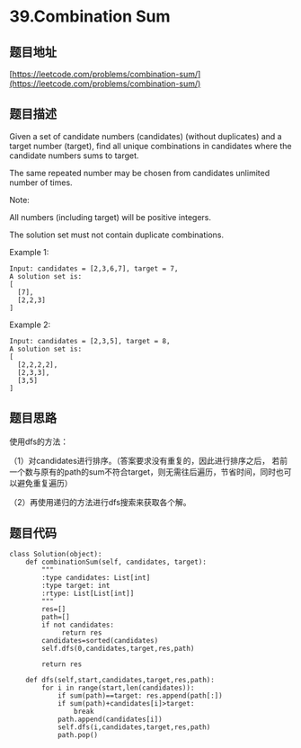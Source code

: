 39.Combination Sum
===================


题目地址
-------
[https://leetcode.com/problems/combination-sum/](https://leetcode.com/problems/combination-sum/)

题目描述
-------

Given a set of candidate numbers (candidates) (without duplicates) and a target number (target), find all unique combinations in candidates where the candidate numbers sums to target.

The same repeated number may be chosen from candidates unlimited number of times.

Note:

All numbers (including target) will be positive integers.

The solution set must not contain duplicate combinations.

Example 1:
```
Input: candidates = [2,3,6,7], target = 7,
A solution set is:
[
  [7],
  [2,2,3]
]
```
Example 2:
```
Input: candidates = [2,3,5], target = 8,
A solution set is:
[
  [2,2,2,2],
  [2,3,3],
  [3,5]
]
```
题目思路
-------

使用dfs的方法：

（1）对candidates进行排序。（答案要求没有重复的，因此进行排序之后，
若前一个数与原有的path的sum不符合target，则无需往后遍历，节省时间，同时也可以避免重复遍历）

（2）再使用递归的方法进行dfs搜索来获取各个解。

题目代码
-------

```
class Solution(object):
    def combinationSum(self, candidates, target):
        """
        :type candidates: List[int]
        :type target: int
        :rtype: List[List[int]]
        """
        res=[]
        path=[]
        if not candidates:
             return res
        candidates=sorted(candidates)
        self.dfs(0,candidates,target,res,path)
        
        return res
    
    def dfs(self,start,candidates,target,res,path):
        for i in range(start,len(candidates)):
            if sum(path)==target: res.append(path[:])
            if sum(path)+candidates[i]>target:
                break
            path.append(candidates[i])
            self.dfs(i,candidates,target,res,path)
            path.pop()

```
